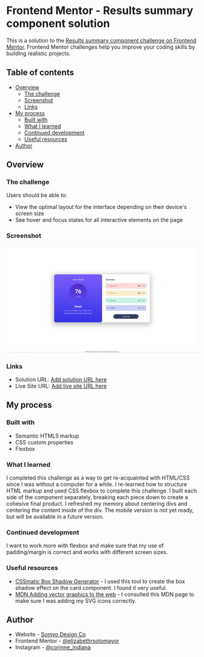 # Frontend Mentor - Results summary component solution

This is a solution to the [Results summary component challenge on Frontend Mentor](https://www.frontendmentor.io/challenges/results-summary-component-CE_K6s0maV). Frontend Mentor challenges help you improve your coding skills by building realistic projects. 

## Table of contents

- [Overview](#overview)
  - [The challenge](#the-challenge)
  - [Screenshot](#screenshot)
  - [Links](#links)
- [My process](#my-process)
  - [Built with](#built-with)
  - [What I learned](#what-i-learned)
  - [Continued development](#continued-development)
  - [Useful resources](#useful-resources)
- [Author](#author)

## Overview

### The challenge

Users should be able to:

- View the optimal layout for the interface depending on their device's screen size
- See hover and focus states for all interactive elements on the page

### Screenshot

![](./Screenshot.png)

### Links

- Solution URL: [Add solution URL here](https://your-solution-url.com)
- Live Site URL: [Add live site URL here](https://your-live-site-url.com)

## My process

### Built with

- Semantic HTML5 markup
- CSS custom properties
- Flexbox

### What I learned

I completed this challenge as a way to get re-acquainted with HTML/CSS since I was without a computer for a while. I re-learned how to structure HTML markup and used CSS flexbox to complete this challenge. I built each side of the component separately, breaking each piece down to create a cohesive final product. I refreshed my memory about centering divs and centering the content inside of the div. The mobile version is not yet ready, but will be available in a future version.

### Continued development

I want to work more with flexbox and make sure that my use of padding/margin is correct and works with different screen sizes.

### Useful resources

- [CSSmatic Box Shadow Generator](https://www.cssmatic.com/box-shadow) - I used this tool to create the box shadow effect on the card component. I found it very useful.
- [MDN Adding vector graphics to the web](https://developer.mozilla.org/en-US/docs/Learn/HTML/Multimedia_and_embedding/Adding_vector_graphics_to_the_Web) - I consulted this MDN page to make sure I was adding my SVG icons correctly.

## Author

- Website - [Somyo Design Co](https://elizabethrsotomayor.github.io/somyo2/)
- Frontend Mentor - [@elizabethrsotomayor](https://www.frontendmentor.io/profile/elizabethrsotomayor)
- Instagram - [@corinne_indiana](https://www.instagram.com/corinne_indiana)
